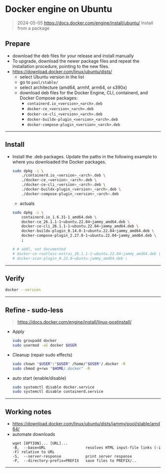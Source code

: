 # Docker engine on Ubuntu
> 2024-05-05
> https://docs.docker.com/engine/install/ubuntu/
> Install from a package

## Prepare
- download the deb files for your release and install manually
- To upgrade, download the newer package files and repeat the installation procedure, pointing to the new files.
- https://download.docker.com/linux/ubuntu/dists/
	- select Ubuntu version in the list
	- go to `pool/stable/`
	- select architecture (amd64, armhf, arm64, or s390x)
	- download deb files for the Docker Engine, CLI, containerd, and Docker Compose packages:
		- `containerd.io_<version>_<arch>.deb`
		- `docker-ce_<version>_<arch>.deb`
		- `docker-ce-cli_<version>_<arch>.deb`
		- `docker-buildx-plugin_<version>_<arch>.deb`
		- `docker-compose-plugin_<version>_<arch>.deb`

---
## Install
- Install the .deb packages. Update the paths in the following example to where you downloaded the Docker packages.
	```sh
	sudo dpkg -i \
		./containerd.io_<version>_<arch>.deb \
		./docker-ce_<version>_<arch>.deb \
		./docker-ce-cli_<version>_<arch>.deb \
		./docker-buildx-plugin_<version>_<arch>.deb \
		./docker-compose-plugin_<version>_<arch>.deb
	```
	- actuals
	```sh
    sudo dpkg -i \
        containerd.io_1.6.31-1_amd64.deb \
        docker-ce_26.1.1-1~ubuntu.22.04~jammy_amd64.deb \
        docker-ce-cli_26.1.1-1~ubuntu.22.04~jammy_amd64.deb \
        docker-buildx-plugin_0.14.0-1~ubuntu.22.04~jammy_amd64.deb \
        docker-compose-plugin_2.27.0-1~ubuntu.22.04~jammy_amd64.deb \
        ;

    # # addl, not documented
    # docker-ce-rootless-extras_26.1.1-1~ubuntu.22.04~jammy_amd64.deb \
    # docker-scan-plugin_0.23.0~ubuntu-jammy_amd64.deb \
	```

---
## Verify
```sh
docker --version
```

---
## Refine - sudo-less
> https://docs.docker.com/engine/install/linux-postinstall/
- Apply
	```sh
	sudo groupadd docker
	sudo usermod -aG docker $USER
	```
- Cleanup (repair sudo effects)
	```sh
	sudo chown "$USER":"$USER" /home/"$USER"/.docker -R
	sudo chmod g+rwx "$HOME/.docker" -R
	```
- auto start (enable/disable)
	```sh
	sudo systemctl disable docker.service
	sudo systemctl disable containerd.service
	```
---

## Working notes
- https://download.docker.com/linux/ubuntu/dists/jammy/pool/stable/amd64/
- automate downloads
	```
	wget [OPTION]... [URL]...
	-B,  --base=URL                  resolves HTML input-file links (-i -F) relative to URL
	-S,  --server-response           print server response
	-P,  --directory-prefix=PREFIX   save files to PREFIX/..
	```
---
